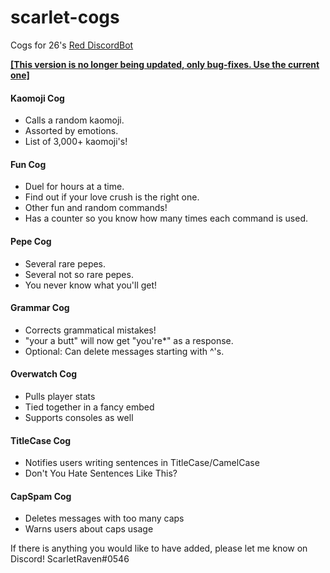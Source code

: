 # scarlet-cogs
Cogs for 26's [Red DiscordBot](https://github.com/Twentysix26/Red-DiscordBot)

**[[This version is no longer being updated, only bug-fixes. Use the current one]](https://github.com/ScarletRav3n/Scarlet-Cogs/)**

#### Kaomoji Cog
* Calls a random kaomoji.
* Assorted by emotions.
* List of 3,000+ kaomoji's!

#### Fun Cog
* Duel for hours at a time.
* Find out if your love crush is the right one.
* Other fun and random commands!
* Has a counter so you know how many times each command is used.

#### Pepe Cog
* Several rare pepes.
* Several not so rare pepes.
* You never know what you'll get!

#### Grammar Cog
* Corrects grammatical mistakes!
* "your a butt" will now get "you're*" as a response.
* Optional: Can delete messages starting with ^'s.

#### Overwatch Cog
* Pulls player stats
* Tied together in a fancy embed
* Supports consoles as well

#### TitleCase Cog
* Notifies users writing sentences in TitleCase/CamelCase
* Don't You Hate Sentences Like This?

#### CapSpam Cog
* Deletes messages with too many caps
* Warns users about caps usage

If there is anything you would like to have added, please let me know on Discord!
ScarletRaven#0546
